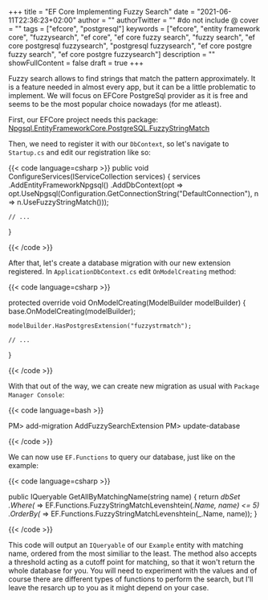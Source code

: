 +++
title = "EF Core Implementing Fuzzy Search"
date = "2021-06-11T22:36:23+02:00"
author = ""
authorTwitter = "" #do not include @
cover = ""
tags = ["efcore", "postgresql"]
keywords = ["efcore", "entity framework core", "fuzzysearch", "ef core", "ef core fuzzy search", "fuzzy search", "ef core postgresql fuzzysearch", "postgresql fuzzysearch", "ef core postgre fuzzy search", "ef core postgre fuzzysearch"]
description = ""
showFullContent = false
draft = true
+++

Fuzzy search allows to find strings that match the pattern approximately. It is a feature needed in almost every app, but it can be a little problematic to implement. We will focus on EFCore PostgreSql provider as it is free and seems to be the most popular choice nowadays (for me atleast).

First, our EFCore project needs this package: [Npgsql.EntityFrameworkCore.PostgreSQL.FuzzyStringMatch](https://www.nuget.org/packages/Npgsql.EntityFrameworkCore.PostgreSQL.FuzzyStringMatch/)

Then, we need to register it with our `DbContext`, so let's navigate to `Startup.cs` and edit our registration like so:

{{< code language=csharp >}}
public void ConfigureServices(IServiceCollection services)
{
    services
        .AddEntityFrameworkNpgsql()
        .AddDbContext<ApplicationDbContext>(opt =>
            opt.UseNpgsql(Configuration.GetConnectionString("DefaultConnection"), 
            n => n.UseFuzzyStringMatch()));

    // ...
}

{{< /code >}}

After that, let's create a database migration with our new extension registered. In `ApplicationDbContext.cs` edit `OnModelCreating` method:

{{< code language=csharp >}}

protected override void OnModelCreating(ModelBuilder modelBuilder)
{
    base.OnModelCreating(modelBuilder);

    modelBuilder.HasPostgresExtension("fuzzystrmatch");

    // ...
}

{{< /code >}}

With that out of the way, we can create new migration as usual with `Package Manager Console`:

{{< code language=bash >}}

PM> add-migration AddFuzzySearchExtension
PM> update-database

{{< /code >}}

We can now use `EF.Functions` to query our database, just like on the example:

{{< code language=csharp >}}

public IQueryable<Example> GetAllByMatchingName(string name)
{
    return _dbSet
        .Where(_ => EF.Functions.FuzzyStringMatchLevenshtein(_.Name, name) <= 5)
        .OrderBy(_ => EF.Functions.FuzzyStringMatchLevenshtein(_.Name, name));
}

{{< /code >}}

This code will output an `IQueryable` of our `Example` entity with matching name, ordered from the most similiar to the least. The method also accepts a threshold acting as a cutoff point for matching, so that it won't return the whole database for you. You will need to experiment with the values and of course there are different types of functions to perform the search, but I'll leave the resarch up to you as it might depend on your case.